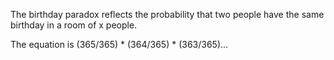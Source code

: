 The birthday paradox reflects the probability that two people have the same birthday in a room of x people.

The equation is (365/365) * (364/365) * (363/365)...
